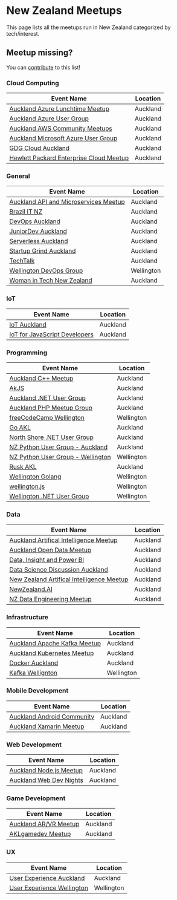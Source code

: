 # New Zealand Meetups

This page lists all the meetups run in New Zealand categorized by tech/interest. 

## Meetup missing?

You can [contribute](https://github.com/willvelida/NZDevEvents/blob/master/contributing.md) to this list! 

### Cloud Computing

| Event Name | Location |
| ---------- | -------- | 
| [Auckland Azure Lunchtime Meetup](https://www.meetup.com/Auckland-Azure-Lunchtime-Meetup/) | Auckland |
| [Auckland Azure User Group](https://www.meetup.com/Auckland-Azure-Usergroup/) | Auckland |
| [Auckland AWS Community Meetups](https://www.meetup.com/AWS_NZ/) | Auckland |
| [Auckland Microsoft Azure User Group](https://www.meetup.com/Auckland-Microsoft-Azure-Meetup/) | Auckland |
| [GDG Cloud Auckland](https://www.meetup.com/Auckland-Google-Cloud-Meetup/) | Auckland |
| [Hewlett Packard Enterprise Cloud Meetup](https://www.meetup.com/Hewlett-Packard-Enterprise-Cloud-Meetup/) | Auckland |

### General

| Event Name | Location |
| ---------- | -------- | 
| [Auckland API and Microservices Meetup](https://www.meetup.com/Auckland-API-and-Microservices-Meetup/) | Auckland |
| [Brazil IT NZ](https://www.meetup.com/Brazil-IT-NZ/) | Auckland |
| [DevOps Auckland](https://www.meetup.com/DevOps-Auckland/) | Auckland |
| [JuniorDev Auckland](https://www.meetup.com/JuniorDev-Auckland/) | Auckland |
| [Serverless Auckland](https://www.meetup.com/Serverless-Auckland/) | Auckland |
| [Startup Grind Auckland](https://www.meetup.com/Startup-Grind-Auckland/) | Auckland |
| [TechTalk](https://www.meetup.com/nz-techtalk/) | Auckland |
| [Wellington DevOps Group](https://www.meetup.com/Wellington-DevOps-Group/) | Wellington |
| [Woman in Tech New Zealand](https://www.meetup.com/Women-in-Tech-Meetup-Auckland/) | Auckland |

### IoT

| Event Name | Location |
| ---------- | -------- | 
| [IoT Auckland](https://www.meetup.com/IOT-Auckland/) | Auckland |
| [IoT for JavaScript Developers](https://www.meetup.com/IoT-for-Front-end-developers/) | Auckland |

### Programming

| Event Name | Location |
| ---------- | -------- | 
| [Auckland C++ Meetup](https://www.meetup.com/Auckland-C-Meetup/) | Auckland |
| [AkJS](https://www.meetup.com/AucklandJS/) | Auckland |
| [Auckland .NET User Group](https://www.meetup.com/AKL-NET/) | Auckland |
| [Auckland PHP Meetup Group](https://www.meetup.com/php-auckland/) | Auckland |
| [freeCodeCamp Wellington](https://www.meetup.com/freeCodeCamp-Wellington/) | Wellington |
| [Go AKL](https://www.meetup.com/Go-AKL/) | Auckland |
| [North Shore .NET User Group](https://www.meetup.com/North-Shore-NET-User-Group/) | Auckland |
| [NZ Python User Group - Auckland](https://www.meetup.com/NZPUG-Auckland/) | Auckland |
| [NZ Python User Group - Wellington](https://www.meetup.com/NZPUG-Wellington/) | Wellington |
| [Rusk AKL](https://www.meetup.com/rust-akl/) | Auckland |
| [Wellington Golang](https://www.meetup.com/wellington-golang/) | Wellington |
| [wellington.js](https://www.meetup.com/WellingtonJS/) | Wellington |
| [Wellington .NET User Group](https://www.meetup.com/WelliDotNet/) | Wellington |

### Data

| Event Name | Location |
| ---------- | -------- | 
| [Auckland Artifical Intelligence Meetup](https://www.meetup.com/meetup-group-LyenJaPw/) | Auckland |
| [Auckland Open Data Meetup](https://www.meetup.com/Auckland-Open-Data-Meetup/) | Auckland |
| [Data, Insight and Power BI](https://www.meetup.com/New-Zealand-Business-Intelligence-User-Group/) | Auckland |
| [Data Science Discussion Auckland](https://www.meetup.com/Data-Science-Discussion-Auckland/) | Auckland |
| [New Zealand Artifical Intelligence Meetup](https://www.meetup.com/New-Zealand-AI-Meetup/) | Auckland |
| [NewZealand.AI](https://www.meetup.com/NewZealandAI/) | Auckland |
| [NZ Data Engineering Meetup](https://www.meetup.com/New-Zealand-Data-Engineering-Meetup/) | Auckland |

### Infrastructure

| Event Name | Location |
| ---------- | -------- | 
| [Auckland Apache Kafka Meetup](https://www.meetup.com/Auckland-Kafka/) | Auckland |
| [Auckland Kubernetes Meetup](https://www.meetup.com/Auckland-Kubernetes/) | Auckland |
| [Docker Auckland](https://www.meetup.com/Docker-Auckland/) | Auckland |
| [Kafka Wellignton](https://www.meetup.com/Kafka-Wellington/) | Wellington |

### Mobile Development

| Event Name | Location |
| ---------- | -------- | 
| [Auckland Android Community](https://www.meetup.com/Android-Meetup/) | Auckland |
| [Auckland Xamarin Meetup](https://www.meetup.com/Auckland-Xamarin-Meetup/) | Auckland |

### Web Development

| Event Name | Location |
| ---------- | -------- | 
| [Auckland Node.js Meetup](https://www.meetup.com/AucklandNodeJs/) | Auckland |
| [Auckland Web Dev Nights](https://www.meetup.com/Auckland-Web-Dev-Nights/) | Auckland |

### Game Development

| Event Name | Location |
| ---------- | -------- | 
| [Auckland AR/VR Meetup](https://www.meetup.com/Auckland-AR-VR-Meetup/) | Auckland |
| [AKLgamedev Meetup](https://www.meetup.com/aklgamedev/) | Auckland |

### UX

| Event Name | Location |
| ---------- | -------- | 
| [User Experience Auckland](https://www.meetup.com/User-Experience-Auckland/) | Auckland |
| [User Experience Wellington](https://www.meetup.com/uxwellington/) | Wellington |
